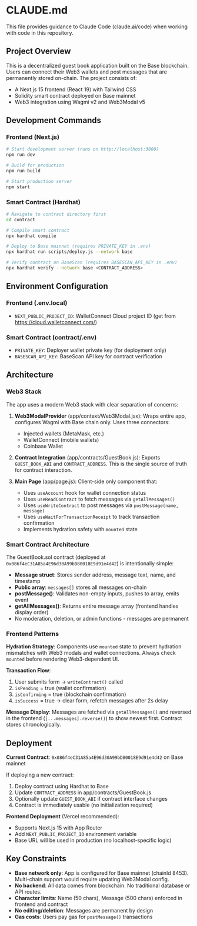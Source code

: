 # CLAUDE.md

This file provides guidance to Claude Code (claude.ai/code) when working with code in this repository.

## Project Overview

This is a decentralized guest book application built on the Base blockchain. Users can connect their Web3 wallets and post messages that are permanently stored on-chain. The project consists of:
- A Next.js 15 frontend (React 19) with Tailwind CSS
- Solidity smart contract deployed on Base mainnet
- Web3 integration using Wagmi v2 and Web3Modal v5

## Development Commands

### Frontend (Next.js)
```bash
# Start development server (runs on http://localhost:3000)
npm run dev

# Build for production
npm run build

# Start production server
npm start
```

### Smart Contract (Hardhat)
```bash
# Navigate to contract directory first
cd contract

# Compile smart contract
npx hardhat compile

# Deploy to Base mainnet (requires PRIVATE_KEY in .env)
npx hardhat run scripts/deploy.js --network base

# Verify contract on BaseScan (requires BASESCAN_API_KEY in .env)
npx hardhat verify --network base <CONTRACT_ADDRESS>
```

## Environment Configuration

### Frontend (.env.local)
- `NEXT_PUBLIC_PROJECT_ID`: WalletConnect Cloud project ID (get from https://cloud.walletconnect.com/)

### Smart Contract (contract/.env)
- `PRIVATE_KEY`: Deployer wallet private key (for deployment only)
- `BASESCAN_API_KEY`: BaseScan API key for contract verification

## Architecture

### Web3 Stack
The app uses a modern Web3 stack with clear separation of concerns:

1. **Web3ModalProvider** (app/context/Web3Modal.jsx): Wraps entire app, configures Wagmi with Base chain only. Uses three connectors:
   - Injected wallets (MetaMask, etc.)
   - WalletConnect (mobile wallets)
   - Coinbase Wallet

2. **Contract Integration** (app/contracts/GuestBook.js): Exports `GUEST_BOOK_ABI` and `CONTRACT_ADDRESS`. This is the single source of truth for contract interaction.

3. **Main Page** (app/page.js): Client-side only component that:
   - Uses `useAccount` hook for wallet connection status
   - Uses `useReadContract` to fetch messages via `getAllMessages()`
   - Uses `useWriteContract` to post messages via `postMessage(name, message)`
   - Uses `useWaitForTransactionReceipt` to track transaction confirmation
   - Implements hydration safety with `mounted` state

### Smart Contract Architecture
The GuestBook.sol contract (deployed at `0x086f4eC31A85a4E96d30A99bD80018E9d91e4d42`) is intentionally simple:
- **Message struct**: Stores sender address, message text, name, and timestamp
- **Public array**: `messages[]` stores all messages on-chain
- **postMessage()**: Validates non-empty inputs, pushes to array, emits event
- **getAllMessages()**: Returns entire message array (frontend handles display order)
- No moderation, deletion, or admin functions - messages are permanent

### Frontend Patterns

**Hydration Strategy**: Components use `mounted` state to prevent hydration mismatches with Web3 modals and wallet connections. Always check `mounted` before rendering Web3-dependent UI.

**Transaction Flow**:
1. User submits form → `writeContract()` called
2. `isPending` = true (wallet confirmation)
3. `isConfirming` = true (blockchain confirmation)
4. `isSuccess` = true → clear form, refetch messages after 2s delay

**Message Display**: Messages are fetched via `getAllMessages()` and reversed in the frontend (`[...messages].reverse()`) to show newest first. Contract stores chronologically.

## Deployment

**Current Contract**: `0x086f4eC31A85a4E96d30A99bD80018E9d91e4d42` on Base mainnet

If deploying a new contract:
1. Deploy contract using Hardhat to Base
2. Update `CONTRACT_ADDRESS` in app/contracts/GuestBook.js
3. Optionally update `GUEST_BOOK_ABI` if contract interface changes
4. Contract is immediately usable (no initialization required)

**Frontend Deployment** (Vercel recommended):
- Supports Next.js 15 with App Router
- Add `NEXT_PUBLIC_PROJECT_ID` environment variable
- Base URL will be used in production (no localhost-specific logic)

## Key Constraints

- **Base network only**: App is configured for Base mainnet (chainId 8453). Multi-chain support would require updating Web3Modal config.
- **No backend**: All data comes from blockchain. No traditional database or API routes.
- **Character limits**: Name (50 chars), Message (500 chars) enforced in frontend and contract
- **No editing/deletion**: Messages are permanent by design
- **Gas costs**: Users pay gas for `postMessage()` transactions
